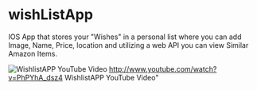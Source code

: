 # wishListApp
IOS App that stores your "Wishes" in a personal list where you can add Image, Name, Price, location and utilizing a web API you can view Similar Amazon Items.


![WishlistAPP YouTube Video](https://img.youtube.com/vi/PhPYhA_dsz4/0.jpg)
http://www.youtube.com/watch?v=PhPYhA_dsz4 WishlistAPP YouTube Video"



